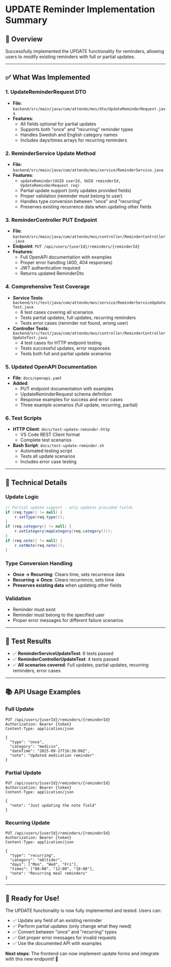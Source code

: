 # UPDATE Reminder Implementation Summary

## 🎯 **Overview**
Successfully implemented the UPDATE functionality for reminders, allowing users to modify existing reminders with full or partial updates.

---

## ✅ **What Was Implemented**

### 1. **UpdateReminderRequest DTO**
- **File**: `backend/src/main/java/com/attendo/mos/dto/UpdateReminderRequest.java`
- **Features**:
  - All fields optional for partial updates
  - Supports both "once" and "recurring" reminder types
  - Handles Swedish and English category names
  - Includes days/times arrays for recurring reminders

### 2. **ReminderService Update Method**
- **File**: `backend/src/main/java/com/attendo/mos/service/ReminderService.java`
- **Features**:
  - `updateReminder(UUID userId, UUID reminderId, UpdateReminderRequest req)`
  - Partial update support (only updates provided fields)
  - Proper validation (reminder must belong to user)
  - Handles type conversion between "once" and "recurring"
  - Preserves existing recurrence data when updating other fields

### 3. **ReminderController PUT Endpoint**
- **File**: `backend/src/main/java/com/attendo/mos/controller/ReminderController.java`
- **Endpoint**: `PUT /api/users/{userId}/reminders/{reminderId}`
- **Features**:
  - Full OpenAPI documentation with examples
  - Proper error handling (400, 404 responses)
  - JWT authentication required
  - Returns updated ReminderDto

### 4. **Comprehensive Test Coverage**
- **Service Tests**: `backend/src/test/java/com/attendo/mos/service/ReminderServiceUpdateTest.java`
  - 6 test cases covering all scenarios
  - Tests partial updates, full updates, recurring reminders
  - Tests error cases (reminder not found, wrong user)
- **Controller Tests**: `backend/src/test/java/com/attendo/mos/controller/ReminderControllerUpdateTest.java`
  - 4 test cases for HTTP endpoint testing
  - Tests successful updates, error responses
  - Tests both full and partial update scenarios

### 5. **Updated OpenAPI Documentation**
- **File**: `docs/openapi.yaml`
- **Added**:
  - PUT endpoint documentation with examples
  - UpdateReminderRequest schema definition
  - Response examples for success and error cases
  - Three example scenarios (full update, recurring, partial)

### 6. **Test Scripts**
- **HTTP Client**: `docs/test-update-reminder.http`
  - VS Code REST Client format
  - Complete test scenarios
- **Bash Script**: `docs/test-update-reminder.sh`
  - Automated testing script
  - Tests all update scenarios
  - Includes error case testing

---

## 🔧 **Technical Details**

### **Update Logic**
```java
// Partial update support - only updates provided fields
if (req.type() != null) {
    r.setType(req.type());
}
if (req.category() != null) {
    r.setCategory(mapCategory(req.category()));
}
if (req.note() != null) {
    r.setNote(req.note());
}
```

### **Type Conversion Handling**
- **Once → Recurring**: Clears time, sets recurrence data
- **Recurring → Once**: Clears recurrence, sets time
- **Preserves existing data** when updating other fields

### **Validation**
- Reminder must exist
- Reminder must belong to the specified user
- Proper error messages for different failure scenarios

---

## 🧪 **Test Results**
- ✅ **ReminderServiceUpdateTest**: 6 tests passed
- ✅ **ReminderControllerUpdateTest**: 4 tests passed
- ✅ **All scenarios covered**: Full updates, partial updates, recurring reminders, error cases

---

## 📚 **API Usage Examples**

### **Full Update**
```http
PUT /api/users/{userId}/reminders/{reminderId}
Authorization: Bearer {token}
Content-Type: application/json

{
  "type": "once",
  "category": "medicin",
  "dateTime": "2025-09-27T16:30:00Z",
  "note": "Updated medication reminder"
}
```

### **Partial Update**
```http
PUT /api/users/{userId}/reminders/{reminderId}
Authorization: Bearer {token}
Content-Type: application/json

{
  "note": "Just updating the note field"
}
```

### **Recurring Update**
```http
PUT /api/users/{userId}/reminders/{reminderId}
Authorization: Bearer {token}
Content-Type: application/json

{
  "type": "recurring",
  "category": "måltider",
  "days": ["Mon", "Wed", "Fri"],
  "times": ["08:00", "12:00", "18:00"],
  "note": "Recurring meal reminders"
}
```

---

## 🎉 **Ready for Use!**

The UPDATE functionality is now fully implemented and tested. Users can:
- ✅ Update any field of an existing reminder
- ✅ Perform partial updates (only change what they need)
- ✅ Convert between "once" and "recurring" types
- ✅ Get proper error messages for invalid requests
- ✅ Use the documented API with examples

**Next steps**: The frontend can now implement update forms and integrate with this new endpoint! 🚀
